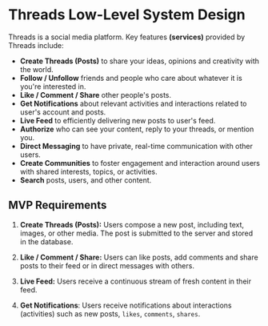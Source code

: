 # Threads Low-Level System Design

Threads is a social media platform. Key features **(services)** provided by Threads include:

- **Create Threads (Posts)** to share your ideas, opinions and creativity with the world.
- **Follow / Unfollow** friends and people who care about whatever it is you're interested in.
- **Like / Comment / Share** other people's posts.
- **Get Notifications** about relevant activities and interactions related to user's account and posts.
- **Live Feed** to efficiently delivering new posts to user's feed.
- **Authorize** who can see your content, reply to your threads, or mention you.
- **Direct Messaging** to have private, real-time communication with other users.
- **Create Communities** to foster engagement and interaction around users with shared interests, topics, or activities.
- **Search** posts, users, and other content.

## MVP Requirements

1. **Create Threads (Posts):** Users compose a new post, including text, images, or other media. The post is submitted to the server and stored in the database.

2. **Like / Comment / Share:** Users can like posts, add comments and share posts to their feed or in direct messages with others.

3. **Live Feed:** Users receive a continuous stream of fresh content in their feed.

4. **Get Notifications**: Users receive notifications about interactions (activities) such as new posts, `likes`, `comments`, `shares`.
